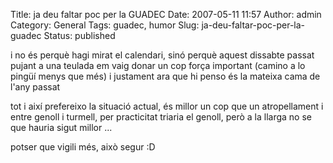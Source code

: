 Title: ja deu faltar poc per la GUADEC
Date: 2007-05-11 11:57
Author: admin
Category: General
Tags: guadec, humor
Slug: ja-deu-faltar-poc-per-la-guadec
Status: published

i no és perquè hagi mirat el calendari, sinó perquè aquest dissabte passat pujant a una teulada em vaig donar un cop força important (camino a lo pingüí menys que més) i justament ara que hi penso és la mateixa cama de l'any passat

tot i així prefereixo la situació actual, és millor un cop que un atropellament i entre genoll i turmell, per practicitat triaria el genoll, però a la llarga no se que hauria sigut millor ...

potser que vigili més, això segur :D
